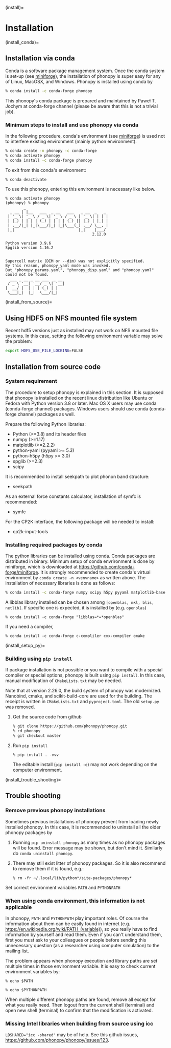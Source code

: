 (install)=

# Installation

(install_conda)=

## Installation via conda

Conda is a software package management system. Once the conda system is set-up
(see [miniforge](https://github.com/conda-forge/miniforge)), the installation of
phonopy is super easy for any of Linux, MacOSX, and Windows. Phonopy is
installed using conda by

```bash
% conda install -c conda-forge phonopy
```

This phonopy's conda package is prepared and maintained by Paweł T. Jochym at
conda-forge channel (please be aware that this is not a trivial job).

### Minimum steps to install and use phonopy via conda

In the following procedure, conda's environment (see
[miniforge](https://github.com/conda-forge/miniforge)) is used not to interfere
existing environment (mainly python environment).

```bash
% conda create -n phonopy -c conda-forge
% conda activate phonopy
% conda install -c conda-forge phonopy
```

To exit from this conda's environment:

```bash
% conda deactivate
```

To use this phonopy, entering this environment is necessary like below.

```
% conda activate phonopy
(phonopy) % phonopy
        _
  _ __ | |__   ___  _ __   ___   _ __  _   _
 | '_ \| '_ \ / _ \| '_ \ / _ \ | '_ \| | | |
 | |_) | | | | (_) | | | | (_) || |_) | |_| |
 | .__/|_| |_|\___/|_| |_|\___(_) .__/ \__, |
 |_|                            |_|    |___/
                                      2.12.0

Python version 3.9.6
Spglib version 1.16.2


Supercell matrix (DIM or --dim) was not explicitly specified.
By this reason, phonopy_yaml mode was invoked.
But "phonopy_params.yaml", "phonopy_disp.yaml" and "phonopy.yaml" could not be found.
  ___ _ __ _ __ ___  _ __
 / _ \ '__| '__/ _ \| '__|
|  __/ |  | | | (_) | |
 \___|_|  |_|  \___/|_|
```

(install_from_source)=

## Using HDF5 on NFS mounted file system

Recent hdf5 versions just as installed may not work on NFS mounted file systems.
In this case, setting the following environment variable may solve the problem:

```bash
export HDF5_USE_FILE_LOCKING=FALSE
```

## Installation from source code

### System requirement

The procedure to setup phonopy is explained in this section. It is supposed that
phonopy is installed on the recent linux distribution like Ubuntu or Fedora with
Python version 3.8 or later. Mac OS X users may use conda (conda-forge channel)
packages. Windows users should use conda (conda-forge channel) packages as well.

Prepare the following Python libraries:

- Python (>=3.8) and its header files
- numpy (>=1.17)
- matplotlib (>=2.2.2)
- python-yaml (pyyaml >= 5.3)
- python-h5py (h5py >= 3.0)
- spglib (>=2.3)
- scipy

It is recommended to install seekpath to plot phonon band structure:

- seekpath


As an external force constants calculator, installation of symfc is recommended:

- symfc

For the CP2K interface, the following package will be needed to install:

- cp2k-input-tools

### Installing required packages by conda

The python libraries can be installed using conda. Conda packages are
distributed in binary. Minimum setup of conda envrironment is done by miniforge,
which is downloaded at <https://github.com/conda-forge/miniforge>. It is strongly
recommended to create conda's virtual environment by
`conda create -n <venvname>` as written above. The installation of necessary
libraries is done as follows:

```bash
% conda install -c conda-forge numpy scipy h5py pyyaml matplotlib-base seekpath symfc spglib
```

A libblas library installed can be chosen among `[openblas, mkl, blis, netlib]`.
If specific one is expected, it is installed by (e.g. `openblas`)

```
% conda install -c conda-forge "libblas=*=*openblas"
```

If you need a compiler,

```
% conda install -c conda-forge c-compliler cxx-compiler cmake
```

(install_setup_py)=

### Building using `pip install`

If package installation is not possible or you want to compile with a special
compiler or special options, phonopy is built using `pip install`. In this case,
manual modification of `CMakeLists.txt` may be needed.

Note that at version 2.26.0, the build system of phonopy was modernized.
Nanobind, cmake, and scikit-build-core are used for the building. The receipt is
written in `CMakeLists.txt` and `pyproject.toml`. The old `setup.py` was
removed.

1. Get the source code from github

   ```bash
   % git clone https://github.com/phonopy/phonopy.git
   % cd phonopy
   % git checkout master
   ```

2. Run `pip install`

   ```
   % pip install . -vvv
   ```

   The editable install (`pip install -e`) may not work depending on the
   computer environment.

(install_trouble_shooting)=

## Trouble shooting

### Remove previous phonopy installations

Sometimes previous installations of phonopy prevent from loading newly installed
phonopy. In this case, it is recommended to uninstall all the older phonopy
packages by

1. Running `pip uninstall phonopy` as many times as no phonopy packages will be
   found. Error message may be shown, but don't mind it. Similarly do
   `conda uninstall phonopy`.

2. There may still exist litter of phonopy packages. So it is also recommend to
   remove them if it is found, e.g.:

   ```
   % rm -fr ~/.local/lib/python*/site-packages/phonopy*
   ```

Set correct environment variables `PATH` and `PYTHONPATH`

### When using conda environment, this information is not applicable

In phonopy, `PATH` and `PYTHONPATH` play important roles. Of course the
information about them can be easily found in internet (e.g.
<https://en.wikipedia.org/wiki/PATH_(variable)>), so you really have to find
information by yourself and read them. Even if you can't understand them, first
you must ask to your colleagues or people before sending this unnecessary
question (as a researcher using computer simulation) to the mailing list.

The problem appears when phonopy execution and library paths are set multiple
times in those environment variable. It is easy to check current environment
variables by:

```
% echo $PATH
```

```
% echo $PYTHONPATH
```

When multiple different phonopy paths are found, remove all except for what you
really need. Then logout from the current shell (terminal) and open new shell
(terminal) to confirm that the modification is activated.

### Missing Intel libraries when building from source using icc

`LDSHARED="icc -shared"` may be of help. See this github issues,
<https://github.com/phonopy/phonopy/issues/123>.
